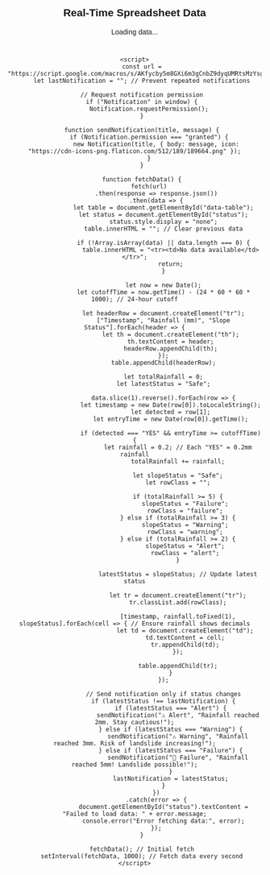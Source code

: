 <!DOCTYPE html>
<html lang="en">
<head>
    <meta charset="UTF-8">
    <meta name="viewport" content="width=device-width, initial-scale=1.0">
    <title>Real-Time Spreadsheet Viewer</title>
    <style>
        body {
            font-family: Arial, sans-serif;
            text-align: center;
        }
        table {
            width: 80%;
            margin: 20px auto;
            border-collapse: collapse;
        }
        th, td {
            border: 1px solid black;
            padding: 10px;
        }
        th {
            background-color: #f2f2f2;
        }
        .alert {
            background-color: yellow;
            font-weight: bold;
        }
        .warning {
            background-color: orange;
            color: white;
            font-weight: bold;
        }
        .failure {
            background-color: red;
            color: white;
            font-weight: bold;
        }
    </style>
</head>
<body>
    <h2>Real-Time Spreadsheet Data</h2>
    <p id="status">Loading data...</p>
    <table id="data-table"></table>
    
    <script>
        const url = "https://script.google.com/macros/s/AKfycby5m8GXi6m3gCnbZ9dyqUMRtsMzYsgzYAdrpCKcUUyknRUgMsuHIZyswQg2nES4I2L03A/exec";
        let lastNotification = ""; // Prevent repeated notifications

        // Request notification permission
        if ("Notification" in window) {
            Notification.requestPermission();
        }

        function sendNotification(title, message) {
            if (Notification.permission === "granted") {
                new Notification(title, { body: message, icon: "https://cdn-icons-png.flaticon.com/512/189/189664.png" });
            }
        }

        function fetchData() {
            fetch(url)
                .then(response => response.json())
                .then(data => {
                    let table = document.getElementById("data-table");
                    let status = document.getElementById("status");
                    status.style.display = "none";
                    table.innerHTML = ""; // Clear previous data
                    
                    if (!Array.isArray(data) || data.length === 0) {
                        table.innerHTML = "<tr><td>No data available</td></tr>";
                        return;
                    }
                    
                    let now = new Date();
                    let cutoffTime = now.getTime() - (24 * 60 * 60 * 1000); // 24-hour cutoff

                    let headerRow = document.createElement("tr");
                    ["Timestamp", "Rainfall (mm)", "Slope Status"].forEach(header => {
                        let th = document.createElement("th");
                        th.textContent = header;
                        headerRow.appendChild(th);
                    });
                    table.appendChild(headerRow);
                    
                    let totalRainfall = 0;
                    let latestStatus = "Safe";

                    data.slice(1).reverse().forEach(row => {
                        let timestamp = new Date(row[0]).toLocaleString();
                        let detected = row[1];
                        let entryTime = new Date(row[0]).getTime();
                        
                        if (detected === "YES" && entryTime >= cutoffTime) {
                            let rainfall = 0.2; // Each "YES" = 0.2mm rainfall
                            totalRainfall += rainfall;

                            let slopeStatus = "Safe";
                            let rowClass = "";

                            if (totalRainfall >= 5) {
                                slopeStatus = "Failure";
                                rowClass = "failure";
                            } else if (totalRainfall >= 3) {
                                slopeStatus = "Warning";
                                rowClass = "warning";
                            } else if (totalRainfall >= 2) {
                                slopeStatus = "Alert";
                                rowClass = "alert";
                            }

                            latestStatus = slopeStatus; // Update latest status

                            let tr = document.createElement("tr");
                            tr.classList.add(rowClass);

                            [timestamp, rainfall.toFixed(1), slopeStatus].forEach(cell => { // Ensure rainfall shows decimals
                                let td = document.createElement("td");
                                td.textContent = cell;
                                tr.appendChild(td);
                            });

                            table.appendChild(tr);
                        }
                    });

                    // Send notification only if status changes
                    if (latestStatus !== lastNotification) {
                        if (latestStatus === "Alert") {
                            sendNotification("⚠️ Alert", "Rainfall reached 2mm. Stay cautious!");
                        } else if (latestStatus === "Warning") {
                            sendNotification("⚠️ Warning", "Rainfall reached 3mm. Risk of landslide increasing!");
                        } else if (latestStatus === "Failure") {
                            sendNotification("🚨 Failure", "Rainfall reached 5mm! Landslide possible!");
                        }
                        lastNotification = latestStatus;
                    }
                })
                .catch(error => {
                    document.getElementById("status").textContent = "Failed to load data: " + error.message;
                    console.error("Error fetching data:", error);
                });
        }

        fetchData(); // Initial fetch
        setInterval(fetchData, 1000); // Fetch data every second
    </script>
</body>
</html>
